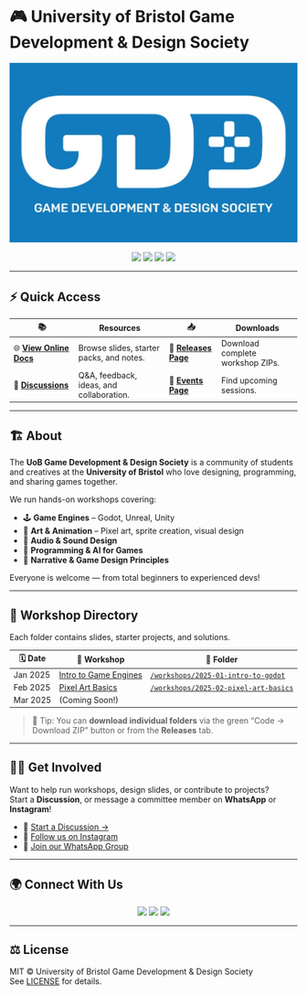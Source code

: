 # 🎮 University of Bristol Game Development & Design Society

![Banner](docs/_assets/banner.png)

<p align="center">
  <a href="https://github.com/Zingawawoo/GDD-Repo/actions/workflows/deploy-docs.yml"><img src="https://img.shields.io/github/actions/workflow/status/Zingawawoo/GDD-Repo/deploy-docs.yml?label=Docs%20Build&logo=github" /></a>
  <a href="https://github.com/Zingawawoo/GDD-Repo/blob/main/LICENSE"><img src="https://img.shields.io/badge/License-MIT-blue.svg" /></a>
  <a href="https://www.instagram.com/gddbristol?igsh=NTI0c280bW1xeDFm"><img src="https://img.shields.io/badge/Instagram-@uobgds-E4405F?logo=instagram&logoColor=white" /></a>
  <a href="https://chat.whatsapp.com/Gexv7SPRjp82JHYYJUf6SS"><img src="https://img.shields.io/badge/WhatsApp-Join%20Group-25D366?logo=whatsapp&logoColor=white" /></a>
</p>

---

## ⚡ Quick Access

| 📚 | **Resources** | 📥 | **Downloads** |
|----|----------------|----|----------------|
| 🌐 [**View Online Docs**](https://zingawawoo.github.io/GDD-Repo/) | Browse slides, starter packs, and notes. | 🧩 [**Releases Page**](https://github.com/Zingawawoo/GDD-Repo/releases) | Download complete workshop ZIPs. |
| 💬 [**Discussions**](https://github.com/Zingawawoo/GDD-Repo/discussions) | Q&A, feedback, ideas, and collaboration. | 📅 [**Events Page**](https://linktr.ee/uobgds) | Find upcoming sessions. |

---

## 🏗️ About

The **UoB Game Development & Design Society** is a community of students and creatives at the **University of Bristol** who love designing, programming, and sharing games together.

We run hands-on workshops covering:
- 🕹 **Game Engines** – Godot, Unreal, Unity  
- 🎨 **Art & Animation** – Pixel art, sprite creation, visual design  
- 🎵 **Audio & Sound Design**  
- 💾 **Programming & AI for Games**  
- 🧠 **Narrative & Game Design Principles**

Everyone is welcome — from total beginners to experienced devs!

---

## 📂 Workshop Directory

Each folder contains slides, starter projects, and solutions.

| 🗓️ Date | 🧠 Workshop | 📁 Folder |
|----------|--------------|-----------|
| Jan 2025 | [Intro to Game Engines](workshops/2025-01-intro-to-godot) | [`/workshops/2025-01-intro-to-godot`](workshops/2025-01-intro-to-godot) |
| Feb 2025 | [Pixel Art Basics](workshops/2025-02-pixel-art-basics) | [`/workshops/2025-02-pixel-art-basics`](workshops/2025-02-pixel-art-basics) |
| Mar 2025 | (Coming Soon!) |  |

> 🧩 Tip: You can **download individual folders** via the green “Code → Download ZIP” button or from the **Releases** tab.

---

## 🧑‍💻 Get Involved

Want to help run workshops, design slides, or contribute to projects?  
Start a **Discussion**, or message a committee member on **WhatsApp** or **Instagram**!

- 💬 [Start a Discussion →](https://github.com/Zingawawoo/GDD-Repo/discussions)
- 📸 [Follow us on Instagram](https://www.instagram.com/gddbristol?igsh=NTI0c280bW1xeDFm)
- 💬 [Join our WhatsApp Group](https://chat.whatsapp.com/Gexv7SPRjp82JHYYJUf6SS)

---

## 🌍 Connect With Us

<p align="center">
  <a href="https://www.instagram.com/uobgds/"><img height="32" src="https://img.shields.io/badge/Instagram-@uobgds-E4405F?logo=instagram&logoColor=white" /></a>
  <a href="https://chat.whatsapp.com/Gexv7SPRjp82JHYYJUf6SS"><img height="32" src="https://img.shields.io/badge/WhatsApp-Join%20Group-25D366?logo=whatsapp&logoColor=white" /></a>
  <a href="https://linktr.ee/gddbris"><img height="32" src="https://img.shields.io/badge/Linktree-uobgds-43E55E?logo=linktree&logoColor=white" /></a>
</p>

---

## ⚖️ License
MIT © University of Bristol Game Development & Design Society  
See [LICENSE](LICENSE) for details.
